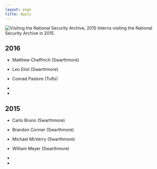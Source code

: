 ```yaml
---
layout: page
title: Apply
---
```


![Visiting the National Security Archive, 2015](http://nsarchive.swarthmore.edu/img/summer_research15.jpg)
Interns visiting the National Security Archive in 2015

## 2016

* Matthew Chaffinch (Swarthmore)
* Leo Eliot (Swarthmore)
* Conrad Pastore (Tufts)

*
*

## 2015

* Carlo Bruno (Swarthmore)
* Brandon Conner (Swarthmore)
* Michael McVerry (Swarthmore)
* William Meyer (Swarthmore)

*
*